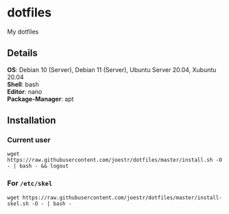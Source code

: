 # dotfiles
My dotfiles

## Details
**OS**: Debian 10 (Server), Debian 11 (Server), Ubuntu Server 20.04, Xubuntu 20.04  
**Shell**: bash  
**Editor**: nano  
**Package-Manager**: apt

## Installation
### Current user
`wget https://raw.githubusercontent.com/joestr/dotfiles/master/install.sh -O - | bash - && logout`

### For `/etc/skel`
`wget https://raw.githubusercontent.com/joestr/dotfiles/master/install-skel.sh -O - | bash -`
